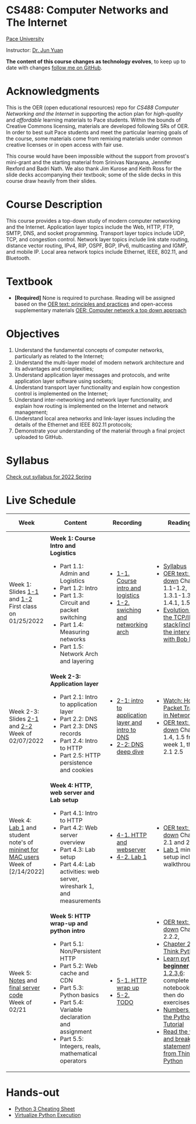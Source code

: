 # CS488: Computer Networks and The Internet
[Pace University](http://www.pace.edu)

Instructor: [Dr. Jun Yuan](http://csis.pace.edu/~jyuan2/)

**The content of this course changes as technology evolves**, to keep up to date with changes [follow me on GitHub](https://github.com/jyuan2pace/CS488OER).

# Acknowledgments
This is the OER (open educational resources) repo for _CS488 Computer Networking and the Internet_ in supporting the action plan for *high-quality* and *affordable* learning materials to Pace students. Within the bounds of Creative Commons licensing, materials are developed following 5Rs of OER.  In order to best suit Pace students and meet the particular learning goals of the course, some materials come from remixing materials under common creative licenses or in open access with fair use.

This course would have been impossible without the support from provost's mini-grant and the starting material from Srinivas Narayana, Jennifer Rexford and Badri Nath. We also thank Jim Kurose and Keith Ross for the slide decks accompanying their textbook; some of the slide decks in this course draw heavily from their slides.


# Course Description

This course provides a top-down study of modern computer networking and the Internet. Application layer topics include the Web, HTTP, FTP, SMTP, DNS, and socket programming. Transport layer topics include UDP, TCP, and congestion control. Network layer topics include link state routing, distance vector routing, IPv4, RIP, OSPF, BGP, IPv6, multicasting and IGMP, and mobile IP. Local area network topics include Ethernet, IEEE, 802.11, and Bluetooth.

# Textbook

* **[Required]** None is required to purchase. Reading will be assigned based on the [OER text: principles and practices](./OER_text.pdf) and open-access supplementary materials [OER: Computer network a top down approach](https://eclass.teicrete.gr/modules/document/file.php/TP326/%CE%98%CE%B5%CF%89%CF%81%CE%AF%CE%B1%20(Lectures)/Computer_Networking_A_Top-Down_Approach.pdf)

# Objectives

1. Understand the fundamental concepts of computer networks, particularly as related to the Internet;
2. Understand the multi-layer model of modern network architecture and its advantages and complexities;
3. Understand application layer messages and protocols, and write application layer software using sockets;
4. Understand transport layer functionality and explain how congestion control is implemented on the Internet;
5. Understand inter-networking and network layer functionality, and explain how routing is implemented on the Internet and network management;
6. Understand local area networks and link-layer issues including the details of the Ethernet and
IEEE 802.11 protocols;
7. Demonstrate your understanding of the material through a final project uploaded to GitHub.

# Syllabus
[Check out syllabus for 2022 Spring](https://docs.google.com/document/d/1xm9FhonUHEuMwYttbQLTa5kgFB2k3s4wz1XRF6_BUy4/edit?usp=sharing)

# Live Schedule
Week|Content|Recording|Reading|Quiz|Deadline and Notes
---|--------------|---|---|---|---
<img width=1000/>|<img width=2000/>|<img width=1000/>|<img width=1500/>|<img width=600/>|<img width=1500/>
Week 1: <br>Slides [1-1](https://docs.google.com/presentation/d/1bZMDGVAY49CXrCfYRfJJtwE7nfUSPb1aW2DKTHfFhfc/edit?usp=sharing) and [1-2](slides/intro-circuit-packet-switching.pptx)<br>First class on 01/25/2022 | **Week 1: Course Intro and Logistics** <ul><li>Part 1.1: Admin and Logistics <li>Part 1.2: Intro <li>Part 1.3: Circuit and packet switching <li> Part 1.4: Measuring networks <li> Part 1.5: Network Arch and layering </ul> |<ul><li>[1-1. Course intro and logistics](https://pace.hosted.panopto.com/Panopto/Pages/Viewer.aspx?id=ef5c4d57-4846-41b0-836e-ae280181ff00) <li> [1-2. swiching and networking arch](https://pace.hosted.panopto.com/Panopto/Pages/Viewer.aspx?id=dae0bcbd-761e-413f-8619-ae2b0012c99b) </ul>|<ul> <li> [Syllabus](https://docs.google.com/document/d/1xm9FhonUHEuMwYttbQLTa5kgFB2k3s4wz1XRF6_BUy4/edit?usp=sharing) <li>[OER text: top-down](https://eclass.teicrete.gr/modules/document/file.php/TP326/%CE%98%CE%B5%CF%89%CF%81%CE%AF%CE%B1%20(Lectures)/Computer_Networking_A_Top-Down_Approach.pdf) Chapter 1.1-1.2, 1.3.1-1.3.2, 1.4.1, 1.5, 1.7  <li>[Evolution of the TCP/IP stack(including the interview with Bob Khan)](http://som.csudh.edu/fac/lpress/471/hout/tcpiphist.htm)  </ul>| Quiz#1 is out on Gradescope | Quiz#1 due 01/30/2022
Week 2-3:<br>Slides [2-1](./slides/application-sockets-dns.pptx) and [2-2](./slides/application-http.pptx) <br>Week of 02/07/2022 | **Week 2-3: Application layer** <ul> <li>	Part 2.1: Intro to application layer <li>Part 2.2: DNS <li>Part 2.3: DNS records <li> Part 2.4: Intro to HTTP <li> Part 2.5: HTTP persistence and cookies </ul> |<ul><li>[2-1: intro to application layer and  intro to DNS](https://pace.hosted.panopto.com/Panopto/Pages/Viewer.aspx?id=6421b2ed-cbe7-4c14-b6c3-ae360117fa1f) <li> [2-2: DNS deep dive](https://pace.hosted.panopto.com/Panopto/Pages/Viewer.aspx?id=0c112c10-5d04-4616-8e76-ae38012fa6d5) </ul>|<ul><li>[Watch: How Packet Travels in Network](https://www.youtube.com/watch?v=xIuBmOufbls) <li>[OER text: top-down](https://eclass.teicrete.gr/modules/document/file.php/TP326/%CE%98%CE%B5%CF%89%CF%81%CE%AF%CE%B1%20(Lectures)/Computer_Networking_A_Top-Down_Approach.pdf) Chapter 1.4, 1.5 from week 1, then 2.1 2.5   </ul>|Quiz for week2-3 is out on Gradescope | Quiz for week2-3 due 02/13/2022 
Week 4:<br>[Lab 1](https://docs.google.com/document/d/1DY2rMhmH98HHgdJ7gh9zVR_UJgiMRQTfH9SrTCDLGts/edit?usp=sharing) and student note's of [mininet for MAC users](./slides/Mininet_and_XQuartz_setup_for_MAC_USERS_student_notes.pdf) <br>Week of [2/14/2022]| **Week 4: HTTP, web server and Lab setup** <ul>  <li>Part 4.1: Intro to HTTP <li>Part 4.2: Web server overview <li>Part 4.3: Lab setup <li> Part 4.4: Lab activities: web server, wireshark 1, and measurements </ul> |<ul><li>[4-1. HTTP and webserver](https://pace.hosted.panopto.com/Panopto/Pages/Viewer.aspx?id=b86038f6-abbe-42ee-82a2-ae3f010b3c29) <li> [4-2. Lab 1](https://pace.hosted.panopto.com/Panopto/Pages/Viewer.aspx?id=5edb5e9b-60f9-4fbb-a472-ae400027c4c9) </ul>|<ul><li>[OER text: top-down](https://eclass.teicrete.gr/modules/document/file.php/TP326/%CE%98%CE%B5%CF%89%CF%81%CE%AF%CE%B1%20(Lectures)/Computer_Networking_A_Top-Down_Approach.pdf) Chapter 2.1 and 2.2  <li> [Lab 1](https://docs.google.com/document/d/1DY2rMhmH98HHgdJ7gh9zVR_UJgiMRQTfH9SrTCDLGts/edit?usp=sharing) mininet setup including walkthrough </ul>|Quiz#4 is out on Gradescope | <ul> <li> Quiz#4 due 02/20/2022  </ul>
Week 5:<br>[Notes](https://colab.research.google.com/drive/1DGjoeOFKo9LTWmEwVvj-Rk_FjRGxvPug?usp=sharing) and [final server code](./python_materials/web-server-s3.py) <br>Week of 02/21| **Week 5: HTTP wrap-up and python intro** <ul> <li> Part 5.1: Non/Persistent HTTP <li> Part 5.2: Web cache and CDN <li> Part 5.3: Python basics <li> Part 5.4: Variable declaration and assignment <li> Part 5.5: Integers, reals, mathematical operators </ul> |<ul><li>[5-1. HTTP wrap up](https://pace.hosted.panopto.com/Panopto/Pages/Viewer.aspx?id=318b017b-1910-44cc-a371-ae46000e4a44) <li> [5-2. TODO]() </ul>|<ul> <li>[OER text: top-down](https://eclass.teicrete.gr/modules/document/file.php/TP326/%CE%98%CE%B5%CF%89%CF%81%CE%AF%CE%B1%20(Lectures)/Computer_Networking_A_Top-Down_Approach.pdf) Chapter 2.2.2,  <li>[Chapter 2 from Think Python](http://www.greenteapress.com/thinkpython/html/thinkpython003.html) <li>[Learn python 3 **beginner** 1,2,3,6](./python_materials/learn-python3): complete the notebooks first then do exercises <li>[Numbers from the Python Tutorial](https://docs.python.org/3.4/tutorial/introduction.html#numbers)<li>[Read the while and break statements from Think Python](http://www.greenteapress.com/thinkpython/html/thinkpython008.html#toc79)  </ul>|Quiz#5 is out on [TBD] | <ul><li> Quiz#5 due [TBD]  <li> [Project 1](https://docs.google.com/document/d/1hU8QQLO3X4F4xNLkPoX4d3bY2Dv6vwIFUlm0EnF4A70/edit?usp=sharing) is out </ul>
 <!--
Week 3:<br>[Notes](https://colab.research.google.com/drive/1DGjoeOFKo9LTWmEwVvj-Rk_FjRGxvPug?usp=sharing)<br>Week of [TBD] | **Week 3: Python Prelimaries** <ul> <li>	Part 3.1: Variable declaration and assignment <li>Part 3.2: Integers, reals, mathematical operators <li>Part 3.3: Basic strings <li> Part 3.4: Conditions <li> Part 3.5: Lists</ul> |<ul><li>[3-1: TODO]() <li> [3-2: TODO]() </ul>|<ul> <li>[Chapter 2 from Think Python](http://www.greenteapress.com/thinkpython/html/thinkpython003.html) <li>[Numbers from the Python Tutorial](https://docs.python.org/3.4/tutorial/introduction.html#numbers)<li>[Read the while and break statements from Think Python](http://www.greenteapress.com/thinkpython/html/thinkpython008.html#toc79) <li>[Learn python 3 **beginner** 1-4](./python_materials/learn-python3): complete the notebooks first then do exercises </ul>|Quiz#3 is out on [TBD] | <ul> <li> Quiz#3 due [TBD]<li> [Project 1](https://docs.google.com/document/d/1LfAYkEqIO_fdRVsXhaahEP7Fjf-uOVqB5K-50kbYh60/edit?usp=sharing) out</ul>
Week 5:<br>[Notes](https://jamboard.google.com/d/1t14AhwxK17gY9gHIzSBZXeXlZ6tCyo8_SlswNeAI4wE/edit?usp=sharing) and [final server code](./python_materials/web-server-s3.py) <br>Week of [TBD]| **Week 5: Build a simple web server from scratch** <ul> <li> Part 5.1: HTTP responses and requests <li> Part 5.2: Hello Word server <li> Part 5.3: RESTful API <li> Part 5.4: Background: LAMP stack and MVC <li> Part 5.5: study case of login(db persistence) </ul> |<ul><li>[5-1. TODO]() <li> [5-2. TODO]() </ul>|<ul> <li>[Learn python 3 **beginner** 13, 18 and 19](./python_materials/learn-python3): complete the notebooks first then do exercises <li> Optional: [Web server for multi-clients with IPC](https://ruslanspivak.com/lsbaws-part3/) </ul>|Quiz#5 is out on [TBD] | <ul><li> Quiz#5 due [TBD]  <li> [Project 1 milestone 2](https://docs.google.com/document/d/1LfAYkEqIO_fdRVsXhaahEP7Fjf-uOVqB5K-50kbYh60/edit?usp=sharing) due [TBD] </ul>
Week 6:<br>Slides [6-1](./slides/6-1_transport-demultiplexing.pptx) and [6-2](./slides/6-2_transport-udp-error-detection.pptx)<br>Week of [TBD]| **Week 6: Intro to transport layer** <ul> <li>Part 6.1 Intro <li> Part 6.2 Demultiplexing packets <li> Part 6.3 UDP <li> Part 6.4 Error detection </ul> |<ul><li>[6-1. TODO]() <li> [6-2. TODO]() </ul>|<ul><li>[OER text](./OER_text.pdf) Chapter 3.4, 4.1-4.2 <li>[Learn python 3 **beginner** 12 and 15](./python_materials/learn-python3): complete the notebooks first then do exercises </ul>|Quiz#6 is out on [TBD] | <ul><li> Quiz#6 due [TBD] <li> [Project 1, milestone 3](https://docs.google.com/document/d/1LfAYkEqIO_fdRVsXhaahEP7Fjf-uOVqB5K-50kbYh60/edit?usp=sharing) is due [TBD]   <li> [Project 2: Reliability](https://docs.google.com/document/d/12CtvA1fYfuO7pB95WSkA2IR_x0ddyq2CtyLt6kgIlac/edit?usp=sharing) is out </ul>
Week 7:<br>Slides [7-1](./slides/7-1_transport-tcp-reliability-basics.pptx) and [7-2](./slides/7-2_transport-tcp-reliability-sliding-window.pptx)<br>Week of [TBD] | **Week 7: Reliablity** <ul> <li>Part 7.1 Reliablity basics <li>Part 7.2 Stop and wait <li>Part 7.3 Sliding window <li> Part 7.4 Congestion control  </ul> |<ul><li>[7-1. TODO]() <li> [7-2. TODO]() </ul>|<ul><li>[OER text](./OER_text.pdf) Chapter 4.1, 4.3 except congestion control<li>[Learn python 3 **beginner** 12 and 15](./python_materials/learn-python3): complete the notebooks first then do exercises </ul>|No quiz | <ul> <li>  [Project 2: Reliability milestone 1](https://docs.google.com/document/d/12CtvA1fYfuO7pB95WSkA2IR_x0ddyq2CtyLt6kgIlac/edit?usp=sharing) due [TBD] </ul>
Week 8:<br> Slides [8-1](./slides/8-1_transport-tcp-ordering-flow-control.pptx) and [8-2](./slides/8-2_transport-tcp-congestion-control-1.pptx) <br>Week of [TBD] | **Week 8: TCP flow control and congestion control** <ul> <li>Part 8.1 Flow control and ordered delivery <li>Part 8.2 Intro to congestion control <li>Part 8.3 The ready state <li> Part 8.4 Getting to ready state <li> Part 8.5 TCP Reno </ul> |<ul><li>[8-1. TODO]() <li> [8-2. TODO]() </ul>|<ul> <li>[OER text](./OER_text.pdf) 4.3   <li>[Using wireshark to analyze a tcp packet](http://courses.washington.edu/ee461/hw/lab4.pdf). You do not need to complete the questions, just read them to prep for next week </ul>|Quiz#7 is out on [TBD]| <ul><li> Quiz#7 due [TBD] <li>  [Project 2: Reliability milestone 2](https://docs.google.com/document/d/12CtvA1fYfuO7pB95WSkA2IR_x0ddyq2CtyLt6kgIlac/edit?usp=sharing) due [TBD] </ul>  
Week 9:<br>Slides of [9-1](./slides/9-1_transport-tcp-wrapup-intro-network.pptx) and [9-2](./slides/9-2_network-router-design.pptx) <br>Week of [TBD] | **Week 9: Network layer 1: addressing and router** <ul> <li> Part 9.1 TCP wrap up: connection management <li>Part 9.2 Introduction to network layer <li>Part 9.3 Internet addressing <li>Part 9.4 Router design <li> Part 9.5 Longest prefix matching  </ul> |<ul><li>[9-1. TODO]() <li> [9-2. TODO]() </ul>|<ul> <li>[OER text](./OER_text.pdf) Chapter 5.1.1-5.1.2 </ul>|No quiz | <ul><li>  [Project 2: Reliability milestone 3](https://docs.google.com/document/d/12CtvA1fYfuO7pB95WSkA2IR_x0ddyq2CtyLt6kgIlac/edit?usp=sharing) due [TBD] <li> ⚠️Check your 54% progress report ⚠️<li> [Project 3](https://docs.google.com/document/d/1youo4dj2EI8ng42hxoC7TlqWm5XO5hVleElCxjukfMM/edit?usp=sharing) out, due [TBD] </ul>
Week 10:<br> Slides of [10-1](./slides/10-1_network-protocols.pptx) and [10-2](./slides/10-2_network-protocols-2.pptx) <br>Week of [TBD] | **Week 10: Network layer 2: network protocols** <ul> <li> Part 10.1 IPv4 <li> Part 10.2 DHCP  <li> Part 10.3 IPv6 <li> Part 10.4 NAT (and its implication to P2P) <li> Part 10.5 ARP </ul> |<ul><li>[10-1. TODO]() <li> [10-2: TODO]() </ul>|<ul><li> [OER text](./OER_text.pdf) Chapter 5 </ul>|Quiz#8 out on [TBD] | <ul><li>Quiz#8 due [TBD] <li> [Project 3, milestone 1](https://docs.google.com/document/d/1youo4dj2EI8ng42hxoC7TlqWm5XO5hVleElCxjukfMM/edit?usp=sharing) due [TBD]</ul> 
Week 11:<br> slides of [11-1](./slides/11-1_network-intradomain-routing.pptx) and [11-2](./slides/11-2_network-interdomain-routing.pptx) <br>Week of [TBD] | **Week 11: Routing of the internet** <ul> <li> Part 11.1 Intro to routing  <li> Part 11.2 Link state protocols  <li> Part 11.3 Distance vector protocols <li> Part 11.3 BGP <li> Part 11.4 Routing for the internet </ul> |<ul><li>[11-1. TODO]() <li> [11-2. TODO]() </ul>|<ul> <li> [OER text](./OER_text.pdf) Chapter 5  </ul>|No quiz  | 
Week 12:<br> No slides <br>Week of [TBD]| :warning:**Week 12:Exam week**:warning: <ul> <li> Part 12.1 Review <li> Part 12.2 Final exam  </ul> |<ul><li>[12-1. TODO]() <li> 12-2. Final, No recording </ul>| No reading assignment|No quiz | 
Week 13:<br>Slides of [13-1](./slides/13-1_security-symmetric-key-crypto.pptx) and [13-2](./slides/13-2_security-public-key-crypto.pptx) <br>Week of [TBD] | **Week 13: Networking security** <ul><li>Part 13.1 Intro to networking security <li> Part 13.2 Intro to cryptograph <li> Part 13.3 Symmetric/secure key cryptograph <li> Part 13.4 Asymmetric key cryptograph  <li> Part 13.5 RSA crytosystem  </ul> |<ul><li>[13-1. TODO]() <li> [13-2. TODO]() </ul>|<ul><li>[Computer Networks: A Systems Approach](https://book.systemsapproach.org/security.html) 8.1, 8.2 and 8.4  </ul>|Quiz#9 is out on [TBD] | <ul><li> Quiz#9 due on [TBD]<li>  [Project 3 milestone 2](https://docs.google.com/document/d/1youo4dj2EI8ng42hxoC7TlqWm5XO5hVleElCxjukfMM/edit?usp=sharing) due [TBD] </ul>
Week 14:<br>Slides of [14-1](./slides/14-1_link-addressing-error-detection-correction.pptx) and [14-2](./slides/14-2_link-medium-access-control.pptx) <br>Week of [TBD] | **Week 14: Data link layer** <ul> <li> Part 14.1 Intro to data link layer <li> Part 14.2 Error detection <li> Part 14.3 Medium access control <li> Part 14.4 Random access control <li> Part 14.5 Ethernet MAC <li> Part 14.6 Wireless, celluar and 5G  </ul> |<ul><li>[14-1. TODO]() <li> [14-2. TODO]() </ul>|<ul> <li> [OER text](./OER_text.pdf) Chapter 6 </ul>|Quiz#10 out on [TBD] | <ul><li> Quiz#10 due on [TBD]<li>  [Project 3 milestone 3](https://docs.google.com/document/d/1youo4dj2EI8ng42hxoC7TlqWm5XO5hVleElCxjukfMM/edit?usp=sharing) due [TBD] </ul>
-->
  
# Hands-out
* [Python 3 Cheating Sheet](./python_materials/python3cheatsheet.pdf)
* [Virtualize Python Execution](http://www.pythontutor.com/visualize.html#mode=edit)

